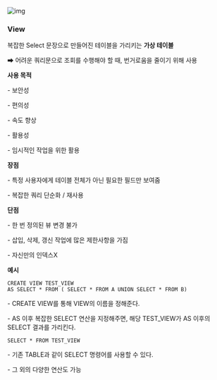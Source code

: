 ![img](https://blog.kakaocdn.net/dn/nj7pD/btq79WWL2QV/LaXSktK5tbe9bSO7M6QKg1/img.png)



### **View**

복잡한 Select 문장으로 만들어진 테이블을 가리키는 **가상 테이블**

➡ 어려운 쿼리문으로 조회를 수행해야 할 때, 번거로움을 줄이기 위해 사용

 

**사용 목적**

\- 보안성

\- 편의성

\- 속도 향상

\- 활용성

\- 임시적인 작업을 위한 활용

 

**장점**

\- 특정 사용자에게 테이블 전체가 아닌 필요한 필드만 보여줌

\- 복잡한 쿼리 단순화 / 재사용

 

**단점**

\- 한 번 정의된 뷰 변경 불가

\- 삽입, 삭제, 갱신 작업에 많은 제한사항을 가짐

\- 자신만의 인덱스X

 

**예시**

```
CREATE VIEW TEST_VIEW
AS SELECT * FROM ( SELECT * FROM A UNION SELECT * FROM B)
```

\- CREATE VIEW를 통해 VIEW의 이름을 정해준다.

\- AS 이후 복잡한 SELECT 연산을 지정해주면, 해당 TEST_VIEW가 AS 이후의 SELECT 결과를 가리킨다.

 

```
SELECT * FROM TEST_VIEW
```

\- 기존 TABLE과 같이 SELECT 명령어를 사용할 수 있다.

\- 그 외의 다양한 연산도 가능

